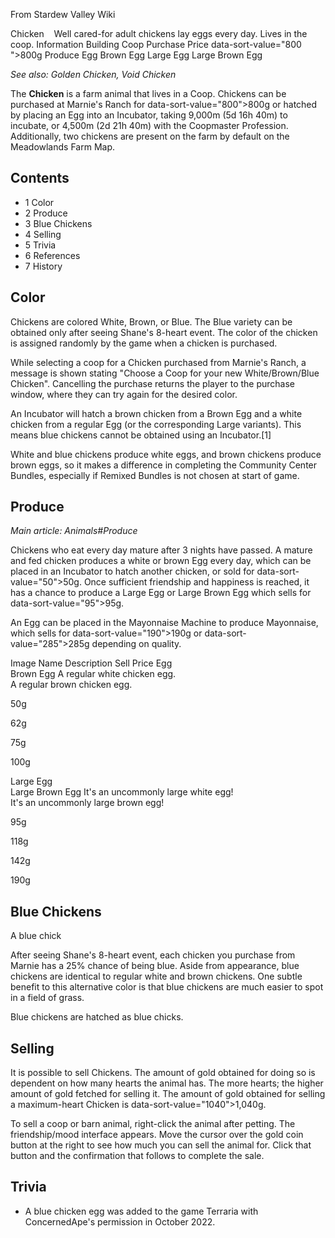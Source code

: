 From Stardew Valley Wiki

Chicken    Well cared-for adult chickens lay eggs every day. Lives in the coop. Information Building Coop Purchase Price data-sort-value="800 "&gt;800g Produce Egg Brown Egg Large Egg Large Brown Egg

*See also: Golden Chicken, Void Chicken*

The **Chicken** is a farm animal that lives in a Coop. Chickens can be purchased at Marnie's Ranch for data-sort-value="800"&gt;800g or hatched by placing an Egg into an Incubator, taking 9,000m (5d 16h 40m) to incubate, or 4,500m (2d 21h 40m) with the Coopmaster Profession. Additionally, two chickens are present on the farm by default on the Meadowlands Farm Map.

## Contents

- 1 Color
- 2 Produce
- 3 Blue Chickens
- 4 Selling
- 5 Trivia
- 6 References
- 7 History

## Color

Chickens are colored White, Brown, or Blue. The Blue variety can be obtained only after seeing Shane's 8-heart event. The color of the chicken is assigned randomly by the game when a chicken is purchased.

While selecting a coop for a Chicken purchased from Marnie's Ranch, a message is shown stating "Choose a Coop for your new White/Brown/Blue Chicken". Cancelling the purchase returns the player to the purchase window, where they can try again for the desired color.

An Incubator will hatch a brown chicken from a Brown Egg and a white chicken from a regular Egg (or the corresponding Large variants). This means blue chickens cannot be obtained using an Incubator.\[1]

White and blue chickens produce white eggs, and brown chickens produce brown eggs, so it makes a difference in completing the Community Center Bundles, especially if Remixed Bundles is not chosen at start of game.

## Produce

*Main article: Animals#Produce*

Chickens who eat every day mature after 3 nights have passed. A mature and fed chicken produces a white or brown Egg every day, which can be placed in an Incubator to hatch another chicken, or sold for data-sort-value="50"&gt;50g. Once sufficient friendship and happiness is reached, it has a chance to produce a Large Egg or Large Brown Egg which sells for data-sort-value="95"&gt;95g.

An Egg can be placed in the Mayonnaise Machine to produce Mayonnaise, which sells for data-sort-value="190"&gt;190g or data-sort-value="285"&gt;285g depending on quality.

Image Name Description Sell Price Egg  
Brown Egg A regular white chicken egg.  
A regular brown chicken egg.

50g

62g

75g

100g

Large Egg  
Large Brown Egg It's an uncommonly large white egg!  
It's an uncommonly large brown egg!

95g

118g

142g

190g

## Blue Chickens

A blue chick

After seeing Shane's 8-heart event, each chicken you purchase from Marnie has a 25% chance of being blue. Aside from appearance, blue chickens are identical to regular white and brown chickens. One subtle benefit to this alternative color is that blue chickens are much easier to spot in a field of grass.

Blue chickens are hatched as blue chicks.

## Selling

It is possible to sell Chickens. The amount of gold obtained for doing so is dependent on how many hearts the animal has. The more hearts; the higher amount of gold fetched for selling it. The amount of gold obtained for selling a maximum-heart Chicken is data-sort-value="1040"&gt;1,040g.

To sell a coop or barn animal, right-click the animal after petting. The friendship/mood interface appears. Move the cursor over the gold coin button at the right to see how much you can sell the animal for. Click that button and the confirmation that follows to complete the sale.

## Trivia

- A blue chicken egg was added to the game Terraria with ConcernedApe's permission in October 2022.